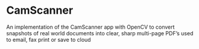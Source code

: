 # CamScanner
An implementation of the CamScanner app with OpenCV to convert snapshots of real world documents into clear, sharp multi-page PDF’s used to email, fax print or save to cloud
